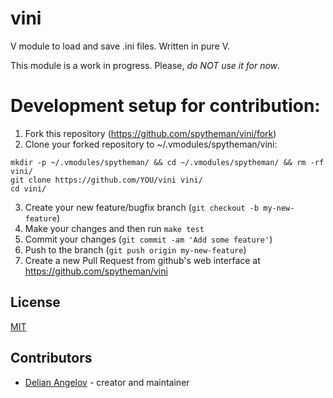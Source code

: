 # vini
V module to load and save .ini files. Written in pure V.

This module is a work in progress. Please, *do NOT use it for now*.

# Development setup for contribution:
1. Fork this repository (<https://github.com/spytheman/vini/fork>)
2. Clone your forked repository to ~/.vmodules/spytheman/vini:
```
mkdir -p ~/.vmodules/spytheman/ && cd ~/.vmodules/spytheman/ && rm -rf vini/ 
git clone https://github.com/YOU/vini vini/
cd vini/
```
3. Create your new feature/bugfix branch (`git checkout -b my-new-feature`)
4. Make your changes and then run `make test`
5. Commit your changes (`git commit -am 'Add some feature'`)
6. Push to the branch (`git push origin my-new-feature`)
7. Create a new Pull Request from github's web interface at <https://github.com/spytheman/vini>

## License
[MIT](LICENSE)

## Contributors

- [Delian Angelov](https://github.com/spytheman) - creator and maintainer
